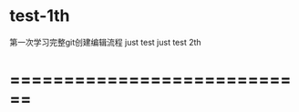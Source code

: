 # test-1th
第一次学习完整git创建编辑流程
just test
just test 2th



============================
============================
